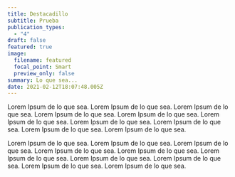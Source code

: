```yaml
---
title: Destacadillo
subtitle: Prueba
publication_types:
  - "4"
draft: false
featured: true
image:
  filename: featured
  focal_point: Smart
  preview_only: false
summary: Lo que sea...
date: 2021-02-12T18:07:48.005Z
---
```

Lorem Ipsum de lo que sea. Lorem Ipsum de lo que sea. Lorem Ipsum de lo que sea. Lorem Ipsum de lo que sea. Lorem Ipsum de lo que sea. Lorem Ipsum de lo que sea. Lorem Ipsum de lo que sea. Lorem Ipsum de lo que sea. Lorem Ipsum de lo que sea. Lorem Ipsum de lo que sea.



Lorem Ipsum de lo que sea. Lorem Ipsum de lo que sea. Lorem Ipsum de lo que sea. Lorem Ipsum de lo que sea. Lorem Ipsum de lo que sea. Lorem Ipsum de lo que sea. Lorem Ipsum de lo que sea. Lorem Ipsum de lo que sea. Lorem Ipsum de lo que sea. Lorem Ipsum de lo que sea.